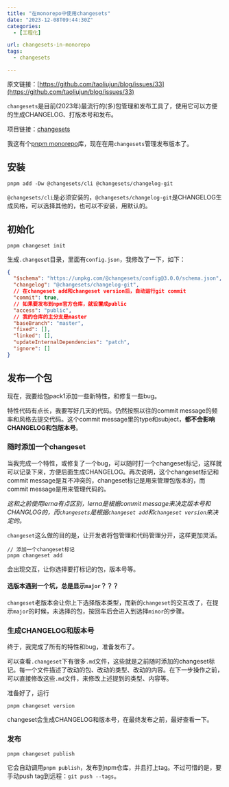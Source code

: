 ```yaml
---
title: "在monorepo中使用changesets"
date: "2023-12-08T09:44:30Z"
categories:
  - [工程化]

url: changesets-in-monorepo
tags:
  - changesets

---
```



原文链接：[https://github.com/taoliujun/blog/issues/33](https://github.com/taoliujun/blog/issues/33)

<!--hexo
---
url: changesets-in-monorepo
tags:
  - changesets
---
-->

`changesets`是目前(2023年)最流行的(多)包管理和发布工具了，使用它可以方便的生成CHANGELOG、打版本号和发布。

项目链接：[changesets](https://github.com/changesets/changesets)

我这有个[pnpm monorepo](https://github.com/taoliujun/npm-packages)库，现在在用`changesets`管理发布版本了。

## 安装

```shell
pnpm add -Dw @changesets/cli @changesets/changelog-git
```

`@changesets/cli`是必须安装的，`@changesets/changelog-git`是CHANGELOG生成风格，可以选择其他的，也可以不安装，用默认的。

## 初始化

```shell
pnpm changeset init
```

生成`.changeset`目录，里面有`config.json`，我修改了一下，如下：

```json
{
  "$schema": "https://unpkg.com/@changesets/config@3.0.0/schema.json",
  "changelog": "@changesets/changelog-git",
  // 在changeset add和changeset version后，自动运行git commit
  "commit": true,
  // 如果要发布到npm官方仓库，就设置成public
  "access": "public",
  // 我的仓库的主分支是master
  "baseBranch": "master",
  "fixed": [],
  "linked": [],
  "updateInternalDependencies": "patch",
  "ignore": []
}
```

## 发布一个包

现在，我要给包pack1添加一些新特性，和修复一些bug。

特性代码有点长，我要写好几天的代码。仍然按照以往的commit message的频率和风格去提交代码。这个commit message里的type和subject，**都不会影响CHANGELOG和包版本号**。

### 随时添加一个changeset

当我完成一个特性，或修复了一个bug，可以随时打一个changeset标记，这样就可以记录下来，方便后面生成CHANGELOG。再次说明，这个changeset标记和commit message是互不冲突的，changeset标记是用来管理包版本的，而commit message是用来管理代码的。

*这和之前使用lerna有点区别，lerna是根据commit message来决定版本号和CHANGLOG的，而`changesets`是根据`changeset add`和`changeset version`来决定的。*

`changeset`这么做的目的是，让开发者将包管理和代码管理分开，这样更加灵活。

```base
// 添加一个changeset标记
pnpm changeset add
```

会出现交互，让你选择要打标记的包，版本号等。

#### 选版本遇到一个坑，总是显示`major`？？？

`changeset`老版本会让你上下选择版本类型，而新的`changeset`的交互改了，在提示`major`的时候，未选择的包，按回车后会进入到选择`minor`的步骤。

### 生成CHANGELOG和版本号

终于，我完成了所有的特性和bug，准备发布了。

可以查看`.changeset`下有很多`.md`文件，这些就是之前随时添加的changeset标记。每一个文件描述了改动的包、改动的类型、改动的内容。在下一步操作之前，可以直接修改这些`.md`文件，来修改上述提到的类型、内容等。

准备好了，运行

```shell
pnpm changeset version
```

changeset会生成CHANGELOG和版本号，在最终发布之前，最好查看一下。

### 发布

```
pnpm changeset publish
```

它会自动调用`pnpm publish`，发布到npm仓库，并且打上tag。不过可惜的是，要手动push tag到远程：`git push --tags`。



